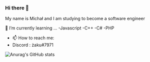 ### Hi there 👋
My name is Michał and I am studying to become a software engineer

🌱 I’m currently learning ... 
-Javascript 
-C++ 
-C# 
-PHP
- 📫 How to reach me:
- Discord : żaku#7971


![Anurag's GitHub stats](https://github-readme-stats.vercel.app/api?username=anuraghazra&show_icons=true&theme=tokyonight)
<!--
**Krzakerson/Krzakerson** is a ✨ _special_ ✨ repository because its `README.md` (this file) appears on your GitHub profile.

Here are some ideas to get you started:

- 🔭 I’m currently working on ...
- 🌱 I’m currently learning ...
- 👯 I’m looking to collaborate on ...
- 🤔 I’m looking for help with ...
- 💬 Ask me about ...
- 📫 How to reach me: ...
- 😄 Pronouns: ...
- ⚡ Fun fact: ...
-->
